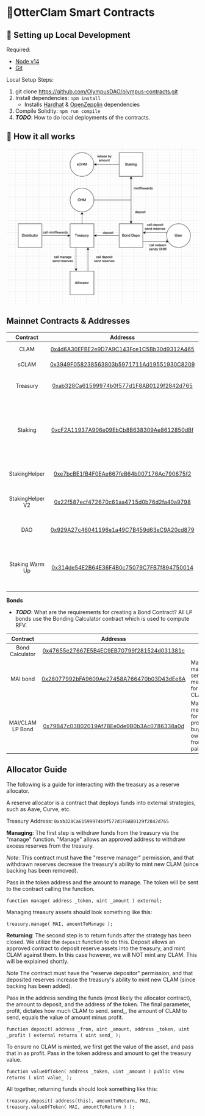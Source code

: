 # 🦦OtterClam Smart Contracts


##  🔧 Setting up Local Development
Required:
- [Node v14](https://nodejs.org/download/release/latest-v14.x/)
- [Git](https://git-scm.com/downloads)


Local Setup Steps:
1. git clone https://github.com/OlympusDAO/olympus-contracts.git
1. Install dependencies: `npm install`
    - Installs [Hardhat](https://hardhat.org/getting-started/) & [OpenZepplin](https://docs.openzeppelin.com/contracts/4.x/) dependencies
1. Compile Solidity: `npm run compile`
1. **_TODO_**: How to do local deployments of the contracts.


## 🤨 How it all works
![High Level Contract Interactions](./docs/box-diagram.png)

## Mainnet Contracts & Addresses

|Contract       | Addresss                                                                                                            | Notes   |
|:-------------:|:-------------------------------------------------------------------------------------------------------------------:|-------|
|CLAM            |[0x4d6A30EFBE2e9D7A9C143Fce1C5Bb30d9312A465](https://polygonscan.com/address/0x4d6A30EFBE2e9D7A9C143Fce1C5Bb30d9312A465)| Main Token Contract|
|sCLAM           |[0x3949F058238563803b5971711Ad19551930C8209](https://polygonscan.com/address/0x3949F058238563803b5971711Ad19551930C8209)| Staked Clam|
|Treasury       |[0xab328Ca61599974b0f577d1F8AB0129f2842d765](https://polygonscan.com/address/0xab328Ca61599974b0f577d1F8AB0129f2842d765)| OtterClam Treasury holds all the assets        |
|Staking |[0xcF2A11937A906e09EbCb8B638309Ae8612850dBf](https://polygonscan.com/address/0xcF2A11937A906e09EbCb8B638309Ae8612850dBf/)| Main Staking contract responsible for calling rebases every 28800 seconds|
|StakingHelper  |[0xe7bcBE1fB4F0EAe667feB64b007176Ac790675f2](https://polygonscan.com/address/0xe7bcBE1fB4F0EAe667feB64b007176Ac790675f2)| Helper Contract to Stake with 0 warmup |
|StakingHelper V2 |[0x22f587ecf472670c61aa4715d0b76d2fa40a9798](https://polygonscan.com/address/0x22f587ecf472670c61aa4715d0b76d2fa40a9798)| Helper Contract to Stake with 0 warmup |
|DAO            |[0x929A27c46041196e1a49C7B459d63eC9A20cd879](https://polygonscan.com/address/0x929A27c46041196e1a49C7B459d63eC9A20cd879)|Storage Wallet for DAO under MS |
|Staking Warm Up|[0x314de54E2B64E36F4B0c75079C7FB7f894750014](https://polygonscan.com/address/0x314de54E2B64E36F4B0c75079C7FB7f894750014)| Instructs the Staking contract when a user can claim sCLAM |


**Bonds**
- **_TODO_**: What are the requirements for creating a Bond Contract?
All LP bonds use the Bonding Calculator contract which is used to compute RFV.

|Contract       | Addresss                                                                                                            | Notes   |
|:-------------:|:-------------------------------------------------------------------------------------------------------------------:|-------|
|Bond Calculator|[0x47655e27667E5B4EC9EB70799f281524d031381c](https://polygonscan.com/address/0x47655e27667E5B4EC9EB70799f281524d031381c)| |
|MAI bond|[0x28077992bFA9609Ae27458A766470b03D43dEe8A](https://polygonscan.com/address/0x28077992bFA9609Ae27458A766470b03D43dEe8A)| Main bond managing serve mechanics for CLAM/MAI|
|MAI/CLAM LP Bond|[0x79B47c03B02019Af78Ee0de9B0b3Ac0786338a0d](https://polygonscan.com/address/0x79B47c03B02019Af78Ee0de9B0b3Ac0786338a0d)| Manages mechhanism for thhe protocol to buy back its own liquidity from the pair. |


## Allocator Guide

The following is a guide for interacting with the treasury as a reserve allocator.

A reserve allocator is a contract that deploys funds into external strategies, such as Aave, Curve, etc.

Treasury Address: `0xab328Ca61599974b0f577d1F8AB0129f2842d765`

**Managing**:
The first step is withdraw funds from the treasury via the "manage" function. "Manage" allows an approved address to withdraw excess reserves from the treasury.

*Note*: This contract must have the "reserve manager" permission, and that withdrawn reserves decrease the treasury's ability to mint new CLAM (since backing has been removed).

Pass in the token address and the amount to manage. The token will be sent to the contract calling the function.

```
function manage( address _token, uint _amount ) external;
```

Managing treasury assets should look something like this:
```
treasury.manage( MAI, amountToManage );
```

**Returning**:
The second step is to return funds after the strategy has been closed.
We utilize the `deposit` function to do this. Deposit allows an approved contract to deposit reserve assets into the treasury, and mint CLAM against them. In this case however, we will NOT mint any CLAM. This will be explained shortly.

*Note* The contract must have the "reserve depositor" permission, and that deposited reserves increase the treasury's ability to mint new CLAM (since backing has been added).


Pass in the address sending the funds (most likely the allocator contract), the amount to deposit, and the address of the token. The final parameter, profit, dictates how much CLAM to send. send_, the amount of CLAM to send, equals the value of amount minus profit.
```
function deposit( address _from, uint _amount, address _token, uint _profit ) external returns ( uint send_ );
```

To ensure no CLAM is minted, we first get the value of the asset, and pass that in as profit.
Pass in the token address and amount to get the treasury value.
```
function valueOfToken( address _token, uint _amount ) public view returns ( uint value_ );
```

All together, returning funds should look something like this:
```
treasury.deposit( address(this), amountToReturn, MAI, treasury.valueOfToken( MAI, amountToReturn ) );
```
